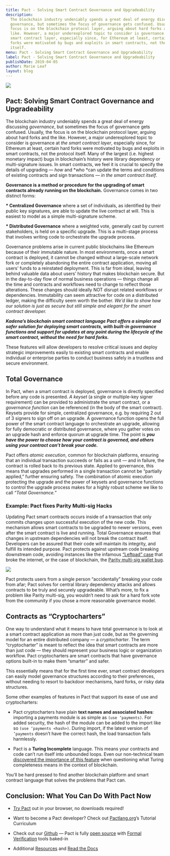 ```yaml
---
title: Pact - Solving Smart Contract Governance and Upgradeability
description:
  The blockchain industry undeniably spends a great deal of energy discussing
  governance, but sometimes the focus of governance gets confused. Usually, the
  focus is on the blockchain protocol layer, arguing about hard forks and the
  like. However, a major underexplored topic to consider is governance at the
  smart contract layer, especially since, for Ethereum at least, certain hard
  forks were motivated by bugs and exploits in smart contracts, not the protocol
  itself.
menu: Pact - Solving Smart Contract Governance and Upgradeability
label: Pact - Solving Smart Contract Governance and Upgradeability
publishDate: 2019-04-05
author: Marie Leaf
layout: blog
---
```


![](/assets/blog/1_NOwRG03NfMqyaqGrmdPfKg.webp)

## Pact: Solving Smart Contract Governance and Upgradeability

The blockchain industry undeniably spends a great deal of energy discussing
_governance_, but sometimes the focus of governance gets confused. Usually, the
focus is on the blockchain protocol layer, arguing about hard forks and the
like. However, a major underexplored topic to consider is governance at _the
smart contract layer_, especially since, for Ethereum at least, certain hard
forks were motivated by bugs and exploits in smart contracts, not the protocol
itself. Many of the largest (i.e. highest monetary impact) bugs in blockchain’s
history were library dependency or multi-signature issues. In smart contracts,
we feel it is crucial to specify the details of upgrading — _how_ and *who *can
update the terms and conditions of existing contracts and sign transactions —
_in the smart contract itself_.

**Governance is a method or procedure for the upgrading of smart contracts
already running on the blockchain.** Governance comes in two distinct forms:

**\* Centralized Governance** where a set of individuals, as identified by their
public key signatures, are able to update the live contract at will. This is
easiest to model as a simple multi-signature scheme.

**\* Distributed Governance** where a weighted vote, generally cast by current
stakeholders, is held on a specific upgrade. This is a multi-stage process that
involves writing code to orchestrate the upgrade process.

Governance problems arise in current public blockchains like Ethereum because of
their immutable nature. In most environments, once a smart contract is deployed,
it cannot be changed without a large-scale network fork or completely abandoning
the entire contract application, moving all users’ funds to a reinstated
deployment. This is far from ideal, leaving behind valuable data about users’
history that makes blockchain secure. But in the day-to-day flow of normal
business operations — things change all the time and contracts and workflows
need to change to reflect those alterations. These changes should ideally NOT
disrupt related workflows or dependencies. Immutability can seem attractive for
code on a distributed ledger, making the difficulty seem worth the bother. _We’d
like to show how our solution is just as secure but still simple and elegant for
the smart contract developer._

**_Kadena’s blockchain smart contract language Pact offers a simpler and safer
solution for deploying smart contracts, with built-in governance functions and
support for updates at any point during the lifecycle of the smart contract,
without the need for hard forks._**

These features will allow developers to resolve critical issues and deploy
strategic improvements easily to existing smart contracts and enable individual
or enterprise parties to conduct business safely in a trustless and secure
environment.

## Total Governance

In Pact, when a smart contract is deployed, governance is directly specified
before any code is presented. _A keyset_ (a single or multiple-key signer
requirement) can be provided to administrate the smart contract, or a
_governance function_ can be referenced (in the body of the smart contract).
Keysets provide for simple, centralized governance, e.g. by requiring 2 out of 3
signers to sign off on an upgrade. A governance function opens the full power of
the smart contract language to orchestrate an upgrade, allowing for fully
democratic or distributed governance, where you gather votes on an upgrade hash
and enforce quorum at upgrade time. The point is **_you have the power to choose
how your contract is governed, and others using your contract can’t break your
code._**

Pact offers _atomic execution_, common for blockchain platforms, ensuring that
an individual transaction succeeds or fails as a unit — and in failure, the
contract is rolled back to its previous state. Applied to governance, this means
that upgrades performed in a single transaction cannot be “partially applied,”
further ensuring safety. The combination of atomic execution protecting the
upgrade and the power of keysets and governance functions to control the upgrade
process makes for a highly robust scheme we like to call _“Total Governance.”_

### Example: Pact fixes Parity Multi-sig Hacks

Updating Pact smart contracts occurs inside of a transaction that only commits
changes upon successful execution of the new code. This mechanism allows smart
contracts to be upgraded to newer versions, even after the smart contract is
live and running. Total Governance ensures that changes in upstream dependencies
will not break the contract itself. Developers can be assured that their code
will maintain its integrity, and fulfill its intended purpose. Pact protects
against upstream code breaking downstream code, avoiding instances like the
infamous [“Leftpad” case](../2018/pact-2-4-is-out-2018-06-04) that broke the
internet, or the case of blockchain, the
[Parity multi-sig wallet bug](https://www.ccn.com/i-accidentally-killed-it-parity-wallet-bug-locks-150-million-in-ether/).

![](/assets/blog/0_NwHvTACo-YPamdsJ.png)

Pact protects users from a single person “accidentally” breaking your code from
afar; Pact solves for central library dependency attacks and allows contracts to
be truly and securely upgradeable. What’s more, to fix a problem like Parity
multi-sig, you wouldn’t need to ask for a hard fork vote from the community if
you chose a more reasonable governance model.

## Contracts as “Cryptocharters”

One way to understand what it means to have total governance is to look at a
smart contract application as more than just code, but as the governing model
for an entire distributed company — a _cryptocharter_. The term “cryptocharter”
is meant to reflect the idea that smart contracts are more than just code — they
should represent your business logic or organization workflow. Pact
cryptocharters are smart contracts that have governance options built-in to make
them “smarter” and safer.

This essentially means that for the first time ever, smart contract developers
can easily model governance structures according to their preferences, without
needing to resort to backdoor mechanisms, hard forks, or risky data structures.

Some other examples of features in Pact that support its ease of use and
cryptocharters:

- Pact cryptocharters have plain **text names and associated hashes**: importing
  a payments module is as simple as `(use ‘payments)`. For added security, the
  hash of the module can be added to the import like so
  `(use ‘payments <hash>)`. During import, if the latest version of `’payments`
  doesn’t have the correct hash, the load transaction fails harmlessly.

- Pact is a **Turing Incomplete** language. This means your contracts and code
  can’t run itself into unbounded loops. Even our non-technical team
  [discovered the importance of this feature](./turing-completeness-and-smart-contract-security-2019-02-11)
  when questioning what Turing completeness means in the context of blockchain.

You’ll be hard pressed to find another blockchain platform and smart contract
language that solves the problems that Pact can.

## Conclusion: What You Can Do With Pact Now

- [Try Pact](http://pact.kadena.io) out in your browser, no downloads required!

- Want to become a Pact developer? Check out
  [Pactlang.org](https://pactlang.org/)’s Tutorial Curriculum

- Check out our [Github](https://github.com/kadena-io/pact) — Pact is fully
  [open source](../2018/why-we-open-sourced-our-blockchains-smart-contract-language-2018-05-04)
  with
  [Formal Verification](../2018/pact-formal-verification-for-blockchain-smart-contracts-done-right-2018-05-11)
  tools baked-in

- Additional [Resources](https://kadena.io/resources/) and
  [Read the Docs](https://pact-language.readthedocs.io/en/latest/)
